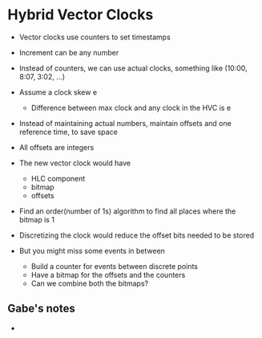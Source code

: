 # Hybrid Vector Clocks

- Vector clocks use counters to set timestamps
- Increment can be any number
- Instead of counters, we can use actual clocks, something like (10:00, 8:07, 3:02, ...)
- Assume a clock skew e
    - Difference between max clock and any clock in the HVC is e
- Instead of maintaining actual numbers, maintain offsets and one reference time, to save space
- All offsets are integers
- The new vector clock would have
    - HLC component
    - bitmap
    - offsets
- Find an order(number of 1s) algorithm to find all places where the bitmap is 1

- Discretizing the clock would reduce the offset bits needed to be stored
- But you might miss some events in between
    - Build a counter for events between discrete points
    - Have a bitmap for the offsets and the counters
    - Can we combine both the bitmaps?

## Gabe's notes

- 
